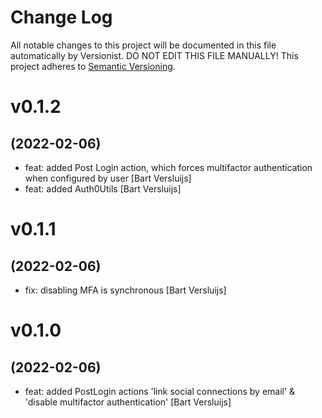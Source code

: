 # Change Log

All notable changes to this project will be documented in this file
automatically by Versionist. DO NOT EDIT THIS FILE MANUALLY!
This project adheres to [Semantic Versioning](http://semver.org/).

# v0.1.2
## (2022-02-06)

* feat: added Post Login action, which forces multifactor authentication when configured by user [Bart Versluijs]
* feat: added Auth0Utils [Bart Versluijs]

# v0.1.1
## (2022-02-06)

* fix: disabling MFA is synchronous [Bart Versluijs]

# v0.1.0
## (2022-02-06)

* feat: added PostLogin actions 'link social connections by email' & 'disable multifactor authentication' [Bart Versluijs]
